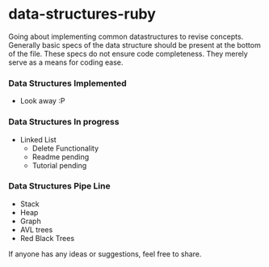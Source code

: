 data-structures-ruby
====================

Going about implementing common datastructures to revise concepts. Generally basic specs of the data structure should be present at the bottom of the file. These specs do not ensure code completeness. They merely serve as a means for coding ease. 

### Data Structures Implemented
 * Look away :P
 
 
### Data Structures In progress
 * Linked List
   - Delete Functionality
   - Readme pending
   - Tutorial pending

### Data Structures Pipe Line
 * Stack
 * Heap
 * Graph
 * AVL trees
 * Red Black Trees
 

If anyone has any ideas or suggestions, feel free to share.
